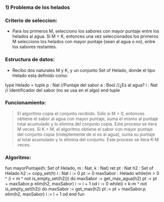 ### 1) Problema de los helados

### Criterio de seleccion:
- Para los primeros M, selecciono los sabores con mayor puntaje entre los helados al agua. Si M < K, entonces una vez seleccionados los primeros M selecciono los helados con mayor puntaje (sean al agua o no), entre los sabores restantes.

### Estructura de datos:
- Recibo dos naturales M y K, y un conjunto Set of Helado, donde el tipo Helado esta definido como:

type Helado = tuple 
                p : Nat //Puntaje del sabor
                a : Bool //¿Es al agua?
                i : Nat // Identificador del sabor (no se usa en el algo)
              end tuple 

### Funcionamiento: 
> El algoritmo copia el conjunto recibido. Sólo si M > 0, entonces obtiene el sabor al agua con mayor puntaje, suma el mismo al puntaje total acumulado y lo elimina del conjunto copia. Este proceso se itera M veces.
Si K > M, el algoritmo obtiene el sabor con mayor puntaje del conjunto copia (indeptemente de si es al agua), suma su puntaje al total acumulado y lo elimina del conjunto. Este proceso se itera K-M veces. 

### Algoritmo:

fun mayorPuntaje(h: Set of Helado, m : Nat, k : Nat) ret pt : Nat
    h2 : Set of Helado
    h2 := copy_set(h)
    i : Nat
    i := 0
    pt := 0
    maxSabor : Helado
    while(m > 0 ^ (i < m ^ not is_empty_set(h2))) do
        maxSabor := get_max_agua(h2)
        pt := pt + maxSabor.p
        elim(h2, maxSabor)
        i := i + 1
    od 
    i := 0 
    while(i < k-m ^ not is_empty_set(h2)) do
        maxSabor := get_max(h2)
        pt := pt + maxSabor.p
        elim(h2, maxSabor)
        i := i + 1
    od
end fun 